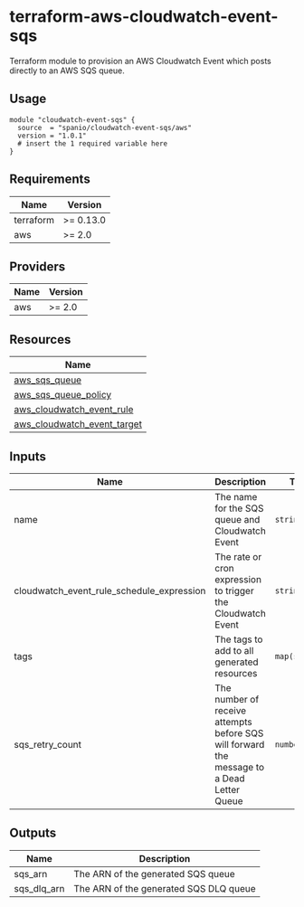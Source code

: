 # terraform-aws-cloudwatch-event-sqs

Terraform module to provision an AWS Cloudwatch Event which posts directly to an AWS SQS queue.

## Usage

```hcl
module "cloudwatch-event-sqs" {
  source  = "spanio/cloudwatch-event-sqs/aws"
  version = "1.0.1"
  # insert the 1 required variable here
}
```

## Requirements

| Name | Version |
|------|---------|
| terraform | >= 0.13.0 |
| aws | >= 2.0 |

## Providers

| Name | Version |
|------|---------|
| aws | >= 2.0 |

## Resources

| Name |
|------|
| [aws_sqs_queue](https://registry.terraform.io/providers/hashicorp/aws/latest/docs/resources/sqs_queue) |
| [aws_sqs_queue_policy](https://registry.terraform.io/providers/hashicorp/aws/latest/docs/resources/sqs_queue_policy) |
| [aws_cloudwatch_event_rule](https://registry.terraform.io/providers/hashicorp/aws/latest/docs/resources/cloudwatch_event_rule) |
| [aws_cloudwatch_event_target](https://registry.terraform.io/providers/hashicorp/aws/latest/docs/resources/cloudwatch_event_target) |


## Inputs

| Name | Description | Type | Default | Required |
|------|-------------|------|---------|:--------:|
| name |The name for the SQS queue and Cloudwatch Event | `string` | `cloudwatch-sqs` | no |
| cloudwatch_event_rule_schedule_expression |The rate or cron expression to trigger the Cloudwatch Event | `string` | `null` | yes |
| tags |The tags to add to all generated resources | `map(string)` | `{}` | no |
| sqs_retry_count |The number of receive attempts before SQS will forward the message to a Dead Letter Queue | `number` | `3` | no |

## Outputs

| Name | Description |
|------|-------------|
| sqs_arn | The ARN of the generated SQS queue |
| sqs_dlq_arn | The ARN of the generated SQS DLQ queue |
